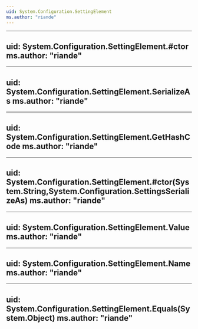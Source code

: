 ```yaml
---
uid: System.Configuration.SettingElement
ms.author: "riande"
---
```


---
uid: System.Configuration.SettingElement.#ctor
ms.author: "riande"
---

---
uid: System.Configuration.SettingElement.SerializeAs
ms.author: "riande"
---

---
uid: System.Configuration.SettingElement.GetHashCode
ms.author: "riande"
---

---
uid: System.Configuration.SettingElement.#ctor(System.String,System.Configuration.SettingsSerializeAs)
ms.author: "riande"
---

---
uid: System.Configuration.SettingElement.Value
ms.author: "riande"
---

---
uid: System.Configuration.SettingElement.Name
ms.author: "riande"
---

---
uid: System.Configuration.SettingElement.Equals(System.Object)
ms.author: "riande"
---
